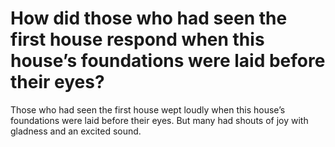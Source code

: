 # How did those who had seen the first house respond when this house’s foundations were laid before their eyes?

Those who had seen the first house wept loudly when this house’s foundations were laid before their eyes. But many had shouts of joy with gladness and an excited sound.
